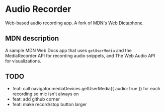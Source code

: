 # Audio Recorder

Web-based audio recording app. A fork of [MDN's Web Dictaphone](https://github.com/mdn/dom-examples/tree/main/media/web-dictaphone).

## MDN description

A sample MDN Web Docs app that uses `getUserMedia` and the MediaRecorder API for recording audio snippets, and The Web Audio API for visualizations.

## TODO

- feat: call navigator.mediaDevices.getUserMedia({ audio: true }) for each recording so mic isn't always on
- feat: add github corner
- feat: make record/stop button larger
